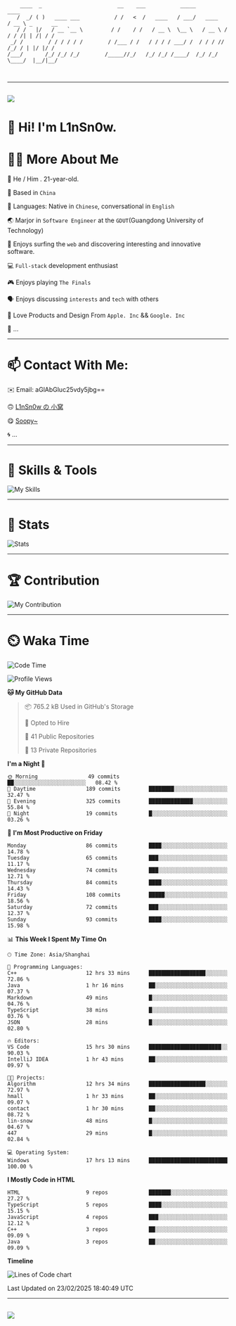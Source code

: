 ```

    ____  _                        __    ___           _____           ____           
   /  _/ ( )   ____ ___           / /   <  /   ____   / ___/   ____   / __ \ _      __
   / /   |/   / __ `__ \         / /    / /   / __ \  \__ \   / __ \ / / / /| | /| / /
 _/ /        / / / / / /        / /___ / /   / / / / ___/ /  / / / // /_/ / | |/ |/ / 
/___/       /_/ /_/ /_/        /_____//_/   /_/ /_/ /____/  /_/ /_/ \____/  |__/|__/  
                                                                                      
                                          

```

---

##
![](https://raw.githubusercontent.com/lin-snow/lin-snow/output/github-contribution-grid-snake-dark.svg)

# 👋 Hi! I'm L1nSn0w.

# 👨‍💻 More About Me

🤠 He / Him . 21-year-old.

🎈 Based in `China`
  
🤔 Languages: Native in `Chinese`, conversational in `English`

🌏 Marjor in `Software Engineer` at the `GDUT`(Guangdong University of Technology)

🛟 Enjoys surfing the `web` and discovering interesting and innovative software.

💻 `Full-stack` development enthusiast

🎮 Enjoys playing `The Finals`

🗣️ Enjoys discussing `interests` and `tech` with others

👾 Love Products and Design From `Apple. Inc` && `Google. Inc`  

🤪 ...

---

# 📫 Contact With Me:

✉️ Email: aGlAbGluc25vdy5jbg==

🙃 [L1nSn0w の 小窝](https://linsnow.cn)

😋 [Soopy~](https://soopy.cn)

🌀 ...

---

# 🔮 Skills & Tools

![My Skills](/assets/skillicons.svg)

---

# 🍟 Stats

![Stats](https://github-profile-trophy.vercel.app/?username=lin-snow&theme=nord&no-frame=true&column=9)

<!-- <div style="text-align: center;">
    <a href="https://github.com/lin-snow">
        <img align="center" src="https://githubstat.linsnow.cn/api/top-langs/?username=lin-snow&layout=donut&langs_count=8" />
    </a>
    <a href="https://github.com/lin-snow">
        <img align="center" src="https://githubstat.linsnow.cn/api?username=lin-snow&count_private=true&show_icons=true&theme=default&show=reviews,discussions_started,discussions_answered,prs_merged,prs_merged_percentage" />
    </a>
</div> -->

---

# 🏆 Contribution

![My Contribution](https://activitygraph.linsnow.cn/graph?username=lin-snow&theme=github-compact&days=30)

---

# ⏲️ Waka Time

<!--START_SECTION:waka-->
![Code Time](http://img.shields.io/badge/Code%20Time-468%20hrs%2018%20mins-blue)

![Profile Views](http://img.shields.io/badge/Profile%20Views-98-blue)

**🐱 My GitHub Data** 

> 📦 765.2 kB Used in GitHub's Storage 
 > 
> 💼 Opted to Hire
 > 
> 📜 41 Public Repositories 
 > 
> 🔑 13 Private Repositories 
 > 
**I'm a Night 🦉** 

```text
🌞 Morning                49 commits          ██░░░░░░░░░░░░░░░░░░░░░░░   08.42 % 
🌆 Daytime                189 commits         ████████░░░░░░░░░░░░░░░░░   32.47 % 
🌃 Evening                325 commits         ██████████████░░░░░░░░░░░   55.84 % 
🌙 Night                  19 commits          █░░░░░░░░░░░░░░░░░░░░░░░░   03.26 % 
```
📅 **I'm Most Productive on Friday** 

```text
Monday                   86 commits          ████░░░░░░░░░░░░░░░░░░░░░   14.78 % 
Tuesday                  65 commits          ███░░░░░░░░░░░░░░░░░░░░░░   11.17 % 
Wednesday                74 commits          ███░░░░░░░░░░░░░░░░░░░░░░   12.71 % 
Thursday                 84 commits          ████░░░░░░░░░░░░░░░░░░░░░   14.43 % 
Friday                   108 commits         █████░░░░░░░░░░░░░░░░░░░░   18.56 % 
Saturday                 72 commits          ███░░░░░░░░░░░░░░░░░░░░░░   12.37 % 
Sunday                   93 commits          ████░░░░░░░░░░░░░░░░░░░░░   15.98 % 
```


📊 **This Week I Spent My Time On** 

```text
🕑︎ Time Zone: Asia/Shanghai

💬 Programming Languages: 
C++                      12 hrs 33 mins      ██████████████████░░░░░░░   72.86 % 
Java                     1 hr 16 mins        ██░░░░░░░░░░░░░░░░░░░░░░░   07.37 % 
Markdown                 49 mins             █░░░░░░░░░░░░░░░░░░░░░░░░   04.76 % 
TypeScript               38 mins             █░░░░░░░░░░░░░░░░░░░░░░░░   03.76 % 
JSON                     28 mins             █░░░░░░░░░░░░░░░░░░░░░░░░   02.80 % 

🔥 Editors: 
VS Code                  15 hrs 30 mins      ███████████████████████░░   90.03 % 
IntelliJ IDEA            1 hr 43 mins        ██░░░░░░░░░░░░░░░░░░░░░░░   09.97 % 

🐱‍💻 Projects: 
Algorithm                12 hrs 34 mins      ██████████████████░░░░░░░   72.97 % 
hmall                    1 hr 33 mins        ██░░░░░░░░░░░░░░░░░░░░░░░   09.07 % 
contact                  1 hr 30 mins        ██░░░░░░░░░░░░░░░░░░░░░░░   08.72 % 
lin-snow                 48 mins             █░░░░░░░░░░░░░░░░░░░░░░░░   04.67 % 
447                      29 mins             █░░░░░░░░░░░░░░░░░░░░░░░░   02.84 % 

💻 Operating System: 
Windows                  17 hrs 13 mins      █████████████████████████   100.00 % 
```

**I Mostly Code in HTML** 

```text
HTML                     9 repos             ███████░░░░░░░░░░░░░░░░░░   27.27 % 
TypeScript               5 repos             ████░░░░░░░░░░░░░░░░░░░░░   15.15 % 
JavaScript               4 repos             ███░░░░░░░░░░░░░░░░░░░░░░   12.12 % 
C++                      3 repos             ██░░░░░░░░░░░░░░░░░░░░░░░   09.09 % 
Java                     3 repos             ██░░░░░░░░░░░░░░░░░░░░░░░   09.09 % 
```



**Timeline**

![Lines of Code chart](https://raw.githubusercontent.com/lin-snow/lin-snow/main/assets/bar_graph.png)


 Last Updated on 23/02/2025 18:40:49 UTC
<!--END_SECTION:waka-->



---
##
![](./profile-3d-contrib/profile-night-rainbow.svg)

